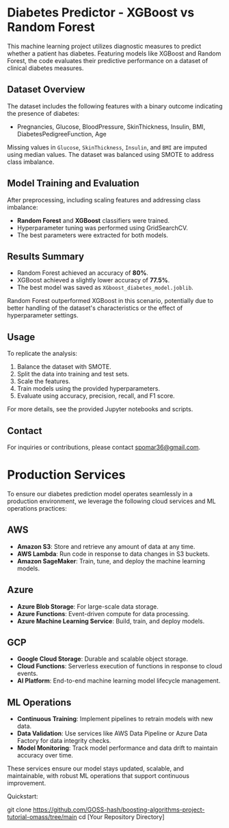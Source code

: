 # Diabetes Predictor - XGBoost vs Random Forest

This machine learning project utilizes diagnostic measures to predict whether a patient has diabetes. Featuring models like XGBoost and Random Forest, the code evaluates their predictive performance on a dataset of clinical diabetes measures.

## Dataset Overview
The dataset includes the following features with a binary outcome indicating the presence of diabetes:
- Pregnancies, Glucose, BloodPressure, SkinThickness, Insulin, BMI, DiabetesPedigreeFunction, Age

Missing values in `Glucose`, `SkinThickness`, `Insulin`, and `BMI` are imputed using median values. The dataset was balanced using SMOTE to address class imbalance.

## Model Training and Evaluation
After preprocessing, including scaling features and addressing class imbalance:
- **Random Forest** and **XGBoost** classifiers were trained.
- Hyperparameter tuning was performed using GridSearchCV.
- The best parameters were extracted for both models.

## Results Summary
- Random Forest achieved an accuracy of **80%**.
- XGBoost achieved a slightly lower accuracy of **77.5%**.
- The best model was saved as `XGboost_diabetes_model.joblib`.

Random Forest outperformed XGBoost in this scenario, potentially due to better handling of the dataset's characteristics or the effect of hyperparameter settings.

## Usage
To replicate the analysis:
1. Balance the dataset with SMOTE.
2. Split the data into training and test sets.
3. Scale the features.
4. Train models using the provided hyperparameters.
5. Evaluate using accuracy, precision, recall, and F1 score.

For more details, see the provided Jupyter notebooks and scripts.

## Contact
For inquiries or contributions, please contact spomar36@gmail.com.


# Production Services

To ensure our diabetes prediction model operates seamlessly in a production environment, we leverage the following cloud services and ML operations practices:

## AWS
- **Amazon S3**: Store and retrieve any amount of data at any time.
- **AWS Lambda**: Run code in response to data changes in S3 buckets.
- **Amazon SageMaker**: Train, tune, and deploy the machine learning models.

## Azure
- **Azure Blob Storage**: For large-scale data storage.
- **Azure Functions**: Event-driven compute for data processing.
- **Azure Machine Learning Service**: Build, train, and deploy models.

## GCP
- **Google Cloud Storage**: Durable and scalable object storage.
- **Cloud Functions**: Serverless execution of functions in response to cloud events.
- **AI Platform**: End-to-end machine learning model lifecycle management.

## ML Operations
- **Continuous Training**: Implement pipelines to retrain models with new data.
- **Data Validation**: Use services like AWS Data Pipeline or Azure Data Factory for data integrity checks.
- **Model Monitoring**: Track model performance and data drift to maintain accuracy over time.

These services ensure our model stays updated, scalable, and maintainable, with robust ML operations that support continuous improvement.

Quickstart:

git clone https://github.com/GOSS-hash/boosting-algorithms-project-tutorial-omass/tree/main
cd [Your Repository Directory]
